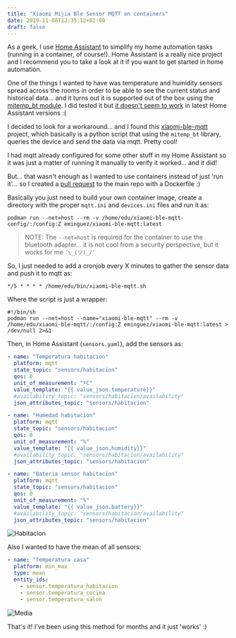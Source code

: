 ```yaml
---
title: "Xiaomi Mijia Ble Sensor MQTT on containers"
date: 2019-11-08T12:35:12+01:00
draft: false
---
```


As a geek, I use [Home Assistant](https://www.home-assistant.io) to simplify my home automation tasks (running in a container, of course!).
Home Assistant is a really nice project and I recommend you to take a look at it if you want to get started in home automation.

One of the things I wanted to have was temperature and humidity sensors spread across the rooms in order to be able to see the current status and historical data... and it turns out it is supported out of the box using the [mitemp_bt module](https://www.home-assistant.io/integrations/mitemp_bt/). I did tested it but [it doesn't seem to work](https://github.com/home-assistant/home-assistant/issues/24605) in latest Home Assistant versions :(

I decided to look for a workaround... and I found this [xiaomi-ble-mqtt](https://github.com/algirdasc/xiaomi-ble-mqtt) project, which basically is a python script that using the `mitemp_bt` library, queries the device and send the data via mqtt. Pretty cool!

I had mqtt already configured for some other stuff in my Home Assistant so it was just a matter of running it manually to verify it worked... and it did!

But... that wasn't enough as I wanted to use containers instead of just 'run it'... so I created a [pull request](https://github.com/algirdasc/xiaomi-ble-mqtt/pull/4) to the main repo with a Dockerfile :)

Basically you just need to build your own container image, create a directory with the proper `mqtt.ini` and `devices.ini` files and run it as:

```shell
podman run --net=host --rm -v /home/edu/xiaomi-ble-mqtt-config/:/config:Z eminguez/xiaomi-ble-mqtt:latest
```

> NOTE: The `--net=host` is required for the container to use the bluetooth adapter... it is not cool from a security perspective, but it works for me `¯\_(ツ)_/¯`

So, I just needed to add a cronjob every X minutes to gather the sensor data and push it to mqtt as:

```shell
*/5 * * * * /home/edu/bin/xiaomi-ble-mqtt.sh
```

Where the script is just a wrapper:

```shell
#!/bin/sh
podman run --net=host --name="xiaomi-ble-mqtt" --rm -v /home/edu/xiaomi-ble-mqtt/:/config:Z eminguez/xiaomi-ble-mqtt:latest > /dev/null 2>&1
```

Then, in Home Assistant (`sensors.yaml`), add the sensors as:

```yaml
- name: "Temperatura habitacion"
  platform: mqtt
  state_topic: "sensors/habitacion"
  qos: 0
  unit_of_measurement: "ºC"
  value_template: "{{ value_json.temperature}}"
  #availability_topic: "sensors/habitacion/availability"
  json_attributes_topic: "sensors/habitacion"

- name: "Humedad habitacion"
  platform: mqtt
  state_topic: "sensors/habitacion"
  qos: 0
  unit_of_measurement: "%"
  value_template: "{{ value_json.humidity}}"
  #availability_topic: "sensors/habitacion/availability"
  json_attributes_topic: "sensors/habitacion"

- name: "Bateria sensor habitacion"
  platform: mqtt
  state_topic: "sensors/habitacion"
  qos: 0
  unit_of_measurement: "%"
  value_template: "{{ value_json.battery}}"
  #availability_topic: "sensors/habitacion/availability"
  json_attributes_topic: "sensors/habitacion"
```

![Habitacion](/images/habitacion_sensor.png)

Also I wanted to have the mean of all sensors:

```yaml
- name: "Temperatura casa"
  platform: min_max
  type: mean
  entity_ids:
    - sensor.temperatura_habitacion
    - sensor.temperatura_cocina
    - sensor.temperatura_salon
```

![Media](/images/media.png)

That's it! I've been using this method for months and it just 'works' :)